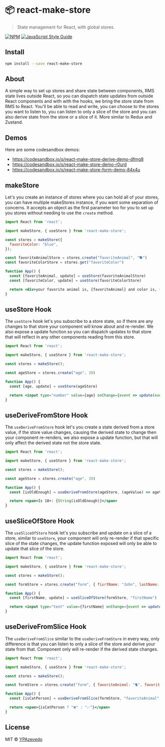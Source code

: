 # 📦 react-make-store

> State management for React, with global stores.

[![NPM](https://img.shields.io/npm/v/react-make-store.svg)](https://www.npmjs.com/package/react-make-store) [![JavaScript Style Guide](https://img.shields.io/badge/code_style-standard-brightgreen.svg)](https://standardjs.com)

## Install

```bash
npm install --save react-make-store
```

## About

A simple way to set up stores and share state between components, RMS state lives outside React, so you can dispatch state updates from outside React components and with with the hooks, we bring the store state from RMS to React. You'll be able to read and write, you can choose to the stores you want to listen to, you can listen to only a slice of the store and you can also derive state from the store or a slice of it. More similar to Redux and Zustand.

## Demos

Here are some codesandbox demos:
- https://codesandbox.io/s/react-make-store-derive-demo-dfmg8
- https://codesandbox.io/s/react-make-store-demo-r0urd
- https://codesandbox.io/s/react-make-store-form-demo-84x4u

## makeStore

Let's you create an instance of stores where you can hold all of your stores, you can have multiple makeStores instance, if you want some separation of concerns. It accepts an object as the first parameter too for you to set up you stores without needing to use the `create` method.

```jsx
import React from 'react';

import makeStore, { useStore } from 'react-make-store';

const stores = makeStore({
  favoriteColor: "blue",
});

const favoriteAnimalStore = stores.create("favoriteAnimal", "🐕")
const favoriteColorStore = stores.get("favoriteColor")

function App() {
  const [favoriteAnimal, update] = useStore(favoriteAnimalStore)
  const [favoriteColor, update] = useStore(favoriteColorStore)

  return <div>your favorite animal is, {favoriteAnimal} and color is, {favoriteColor}</div>
}
```

## useStore Hook

The `useStore` hook let's you subscribe to a store state, so if there are any changes to that store your component will know about and re-render. We also expose a update function so you can dispatch updates to that store that will reflect in any other components reading from this store.

```jsx
import React from 'react';

import makeStore, { useStore } from 'react-make-store';

const stores = makeStore();

const ageStore = stores.create("age", 30)

function App() {
  const [age, update] = useStore(ageStore)

  return <input type="number" value={age} onChange={event => update(event.target.value)} />
}
```

## useDeriveFromStore Hook

The `useDeriveFromStore` hook let's you create a state derived from a store value, if the store value changes, causing the derived state to change then your component re-renders, we also expose a update function, but that will only affect the derived state not the store state.

```jsx
import React from 'react';

import makeStore, { useStore } from 'react-make-store';

const stores = makeStore();

const ageStore = stores.create("age", 30)

function App() {
  const [isOldEnough] = useDeriveFromStore(ageStore, (ageValue) => ageValue >= 18)

  return <span>Is 18+: {String(isOldEnough)}</span>
}
```

## useSliceOfStore Hook

The `useSliceOfStore` hook let's you subscribe and update on a slice of a store, similar to `useStore`, your component will only re-render if that specific slice of the state changes, the update function exposed will only be able to update that slice of the store.

```jsx
import React from 'react';

import makeStore, { useStore } from 'react-make-store';

const stores = makeStore();

const formStore = stores.create("form", { fisrtName: "John", lastName: "Doe" })

function App() {
  const [firstName, update] = useSliceOfStore(formStore, "firstName")

  return <input type="text" value={firstName} onChange={event => update(event.target.value)} />
}
```

## useDeriveFromSlice Hook

The `useDeriveFromSlice` similar to the `useDeriveFromStore` in every way, only difference is that you can listen to only a slice of the store and derive your state from that. Component only will re-render if the derived state changes.

```jsx
import React from 'react';

import makeStore, { useStore } from 'react-make-store';

const stores = makeStore();

const formStore = stores.create("form", { favoriteAnimal: "🐈", favoriteColor: "yellow" })

function App() {
  const [isCatPerson] = useDeriveFromSlice(formStore, "favoriteAnimal", (favoriteAnimalValue) => favoriteAnimalValue === "🐈")

  return <span>{isCatPerson ? "❌" : "✅"}</span>
}
```

## License

MIT © [YPAzevedo](https://github.com/YPAzevedo)

